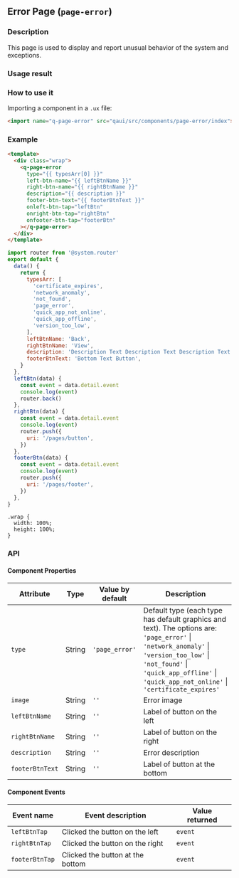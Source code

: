 ## Error Page (`page-error`)

### Description

This page is used to display and report unusual behavior of the system and exceptions.

### Usage result

<!-- div style="text-align: center;margin: 40px;"><img src="./assets/pageerror.png" alt="error page" style="width:300px" /></div -->

<preview url="https://quick-app-ui.glitch.me/preview/pages/page-error/"/>

### How to use it

Importing a component in a `.ux` file:

```html
<import name="q-page-error" src="qaui/src/components/page-error/index"></import>
```

### Example

```html
<template>
  <div class="wrap">
    <q-page-error
      type="{{ typesArr[0] }}"
      left-btn-name="{{ leftBtnName }}"
      right-btn-name="{{ rightBtnName }}"
      description="{{ description }}"
      footer-btn-text="{{ footerBtnText }}"
      onleft-btn-tap="leftBtn"
      onright-btn-tap="rightBtn"
      onfooter-btn-tap="footerBtn"
    ></q-page-error>
  </div>
</template>
```

```js
import router from '@system.router'
export default {
  data() {
    return {
      typesArr: [
        'certificate_expires',
        'network_anomaly',
        'not_found',
        'page_error',
        'quick_app_not_online',
        'quick_app_offline',
        'version_too_low',
      ],
      leftBtnName: 'Back',
      rightBtnName: 'View',
      description: 'Description Text Description Text Description Text',
      footerBtnText: 'Bottom Text Button',
    }
  },
  leftBtn(data) {
    const event = data.detail.event
    console.log(event)
    router.back()
  },
  rightBtn(data) {
    const event = data.detail.event
    console.log(event)
    router.push({
      uri: '/pages/button',
    })
  },
  footerBtn(data) {
    const event = data.detail.event
    console.log(event)
    router.push({
      uri: '/pages/footer',
    })
  },
}
```

```less
.wrap {
  width: 100%;
  height: 100%;
}
```

### API

#### Component Properties

| Attribute       | Type   | Value by default | Description                                                                                                                                                                                                                            |
| --------------- | ------ | ---------------- | -------------------------------------------------------------------------------------------------------------------------------------------------------------------------------------------------------------------------------------- |
| `type`          | String | `'page_error'`   | Default type (each type has default graphics and text). The options are: `'page_error'` \| `'network_anomaly'` \| `'version_too_low'` \| `'not_found'` \| `'quick_app_offline'` \| `'quick_app_not_online'` \| `'certificate_expires'` |
| `image`         | String | `''`             | Error image                                                                                                                                                                                                                            |
| `leftBtnName`   | String | `''`             | Label of button on the left                                                                                                                                                                                                            |
| `rightBtnName`  | String | `''`             | Label of button on the right                                                                                                                                                                                                           |
| `description`   | String | `''`             | Error description                                                                                                                                                                                                                      |
| `footerBtnText` | String | `''`             | Label of button at the bottom                                                                                                                                                                                                          |

#### Component Events

| Event name     | Event description                | Value returned |
| -------------- | -------------------------------- | -------------- |
| `leftBtnTap`   | Clicked the button on the left   | `event`        |
| `rightBtnTap`  | Clicked the button on the right  | `event`        |
| `footerBtnTap` | Clicked the button at the bottom | `event`        |

